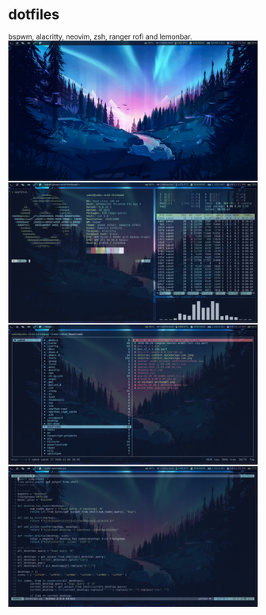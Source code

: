 # dotfiles 

bspwm, alacritty, neovim, zsh, ranger rofi and lemonbar.
![wallpaper](Pictures/screenshots/2020-11-19-183730_1920x1080_scrot.png)
![neofetch](Pictures/screenshots/2020-11-19-184151_1920x1080_scrot.png)
![ranger](Pictures/screenshots/2020-11-19-183611_1920x1080_scrot.png)
![vim](Pictures/screenshots/2020-11-19-184557_1920x1080_scrot.png)
